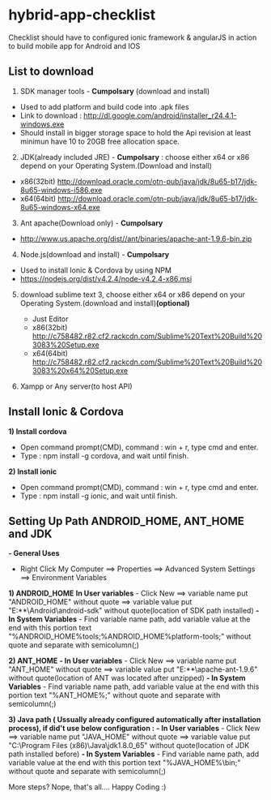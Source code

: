 # hybrid-app-checklist
Checklist should have to configured ionic framework &amp; angularJS in action to build mobile app for Android and IOS

## List to download
1) SDK manager tools - **Cumpolsary** (download and install)
  - Used to add platform and build code into .apk files
  - Link to download : http://dl.google.com/android/installer_r24.4.1-windows.exe
  - Should install in bigger storage space to hold the Api revision at least minimun have 10 to 20GB free allocation space.

2) JDK(already included JRE) - **Cumpolsary** : choose either x64 or x86 depend on your Operating System.(Download and install)
  - x86(32bit) http://download.oracle.com/otn-pub/java/jdk/8u65-b17/jdk-8u65-windows-i586.exe
  - x64(64bit) http://download.oracle.com/otn-pub/java/jdk/8u65-b17/jdk-8u65-windows-x64.exe

3) Ant apache(Download only)  - **Cumpolsary** 
  - http://www.us.apache.org/dist//ant/binaries/apache-ant-1.9.6-bin.zip
   
4) Node.js(download and install)  - **Cumpolsary** 
  - Used to install Ionic & Cordova by using NPM
  - https://nodejs.org/dist/v4.2.4/node-v4.2.4-x86.msi

5) download sublime text 3, choose either x64 or x86 depend on your Operating System.(download and install)**(optional)**
   - Just Editor
   - x86(32bit) http://c758482.r82.cf2.rackcdn.com/Sublime%20Text%20Build%203083%20Setup.exe
   - x64(64bit) http://c758482.r82.cf2.rackcdn.com/Sublime%20Text%20Build%203083%20x64%20Setup.exe

6) Xampp or Any server(to host API)

## Install Ionic & Cordova
**1) Install cordova**
   - Open command prompt(CMD), command : win + r, type cmd and enter.
   - Type : npm install -g cordova, and wait until finish.

**2) Install ionic**
   - Open command prompt(CMD), command : win + r, type cmd and enter.
   - Type : npm install -g ionic, and wait until finish.

## Setting Up Path ANDROID_HOME, ANT_HOME and JDK
**- General Uses**
  - Right Click My Computer ==> Properties ==> Advanced System Settings ==> Environment Variables
  
**1) ANDROID_HOME**
  **In User variables**
    - Click New ==> variable name put "ANDROID_HOME" without quote ==> variable value put "E:\**\Android\android-sdk" without quote(location of SDK path installed)
  **- In System Variables**
    - Find variable name path, add variable value at the end with this portion text "%ANDROID_HOME%tools;%ANDROID_HOME%platform-tools;" without quote and separate with semicolumn(;)
  
**2) ANT_HOME**
  **- In User variables**
    - Click New ==> variable name put "ANT_HOME" without quote ==> variable value put "E:\**\apache-ant-1.9.6" without quote(location of ANT was located after unzipped)
  **- In System Variables**
    - Find variable name path, add variable value at the end with this portion text "%ANT_HOME%;" without quote and separate with semicolumn(;)
  
**3) Java path ( Ussually already configured automatically after installation process), if did't use below configuration :**
  **- In User variables**
    - Click New ==> variable name put "JAVA_HOME" without quote ==> variable value put "C:\Program Files (x86)\Java\jdk1.8.0_65" without quote(location of JDK path installed before)
  **- In System Variables**
    - Find variable name path, add variable value at the end with this portion text "%JAVA_HOME%\bin;" without quote and separate with semicolumn(;)
  
More steps? Nope, that's all.... Happy Coding :)
